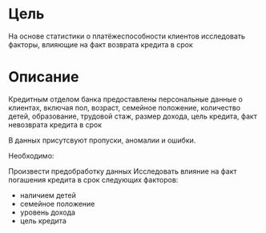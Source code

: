 # Цель
На основе статистики о платёжеспособности клиентов исследовать факторы, влияющие на факт возврата кредита в срок

# Описание
Кредитным отделом банка предоставлены персональные данные о клиентах, включая пол, возраст, семейное положение, количество детей, образование, трудовой стаж, размер дохода, цель кредита, факт невозврата кредита в срок

В данных присутсвуют пропуски, аномалии и ошибки.

Необходимо:

Произвести предобработку данных
Исследовать влияние на факт погашения кредита в срок следующих факторов:
- наличием детей
- семейное положение
- уровень дохода
- цель кредита
